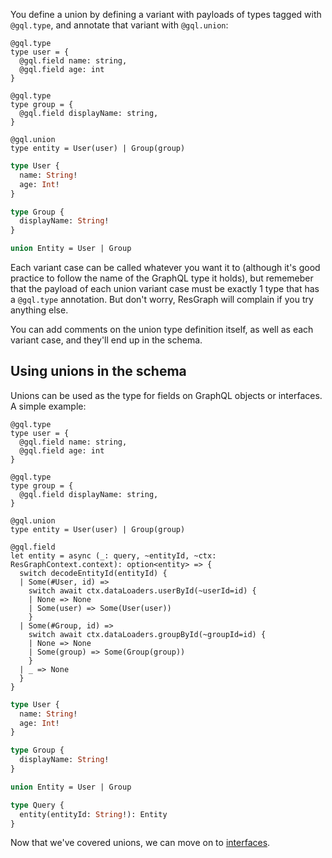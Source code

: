 You define a union by defining a variant with payloads of types tagged with `@gql.type`, and annotate that variant with `@gql.union`:

```rescript
@gql.type
type user = {
  @gql.field name: string,
  @gql.field age: int
}

@gql.type
type group = {
  @gql.field displayName: string,
}

@gql.union
type entity = User(user) | Group(group)
```

```graphql
type User {
  name: String!
  age: Int!
}

type Group {
  displayName: String!
}

union Entity = User | Group
```

Each variant case can be called whatever you want it to (although it's good practice to follow the name of the GraphQL type it holds), but rememeber that the payload of each union variant case must be exactly 1 type that has a `@gql.type` annotation. But don't worry, ResGraph will complain if you try anything else.

You can add comments on the union type definition itself, as well as each variant case, and they'll end up in the schema.

## Using unions in the schema

Unions can be used as the type for fields on GraphQL objects or interfaces. A simple example:

```rescript
@gql.type
type user = {
  @gql.field name: string,
  @gql.field age: int
}

@gql.type
type group = {
  @gql.field displayName: string,
}

@gql.union
type entity = User(user) | Group(group)

@gql.field
let entity = async (_: query, ~entityId, ~ctx: ResGraphContext.context): option<entity> => {
  switch decodeEntityId(entityId) {
  | Some(#User, id) =>
    switch await ctx.dataLoaders.userById(~userId=id) {
    | None => None
    | Some(user) => Some(User(user))
    }
  | Some(#Group, id) =>
    switch await ctx.dataLoaders.groupById(~groupId=id) {
    | None => None
    | Some(group) => Some(Group(group))
    }
  | _ => None
  }
}

```

```graphql
type User {
  name: String!
  age: Int!
}

type Group {
  displayName: String!
}

union Entity = User | Group

type Query {
  entity(entityId: String!): Entity
}
```

Now that we've covered unions, we can move on to [interfaces](interfaces).
